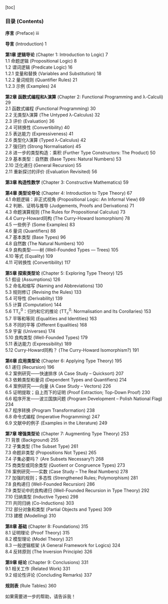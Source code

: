[toc]

### 目录 (Contents)

**序言** (Preface) iii

**导言** (Introduction) 1

**第1章 逻辑导论** (Chapter 1: Introduction to Logic) 7  
1.1 命题逻辑 (Propositional Logic) 8  
1.2 谓词逻辑 (Predicate Logic) 16  
1.2.1 变量和替换 (Variables and Substitution) 18  
1.2.2 量词规则 (Quantifier Rules) 21  
1.2.3 示例 (Examples) 24

**第2章 函数式编程和λ演算** (Chapter 2: Functional Programming and λ-Calculi) 29  
2.1 函数式编程 (Functional Programming) 30  
2.2 无类型λ演算 (The Untyped λ-Calculus) 32  
2.3 评价 (Evaluation) 36  
2.4 可转换性 (Convertibility) 40  
2.5 表达能力 (Expressiveness) 41  
2.6 类型化λ演算 (Typed λ-Calculus) 42  
2.7 强归约 (Strong Normalisation) 45  
2.8 进一步的类型构造：乘积 (Further Type Constructors: The Product) 50  
2.9 基本类型：自然数 (Base Types: Natural Numbers) 53  
2.10 泛化递归 (General Recursion) 55  
2.11 重新探讨的评价 (Evaluation Revisited) 56

**第3章 构造性数学** (Chapter 3: Constructive Mathematics) 59

**第4章 类型论导论** (Chapter 4: Introduction to Type Theory) 67  
4.1 命题逻辑：非正式视角 (Propositional Logic: An Informal View) 69  
4.2 判断、证明与推导 (Judgements, Proofs and Derivations) 71  
4.3 命题演算规则 (The Rules for Propositional Calculus) 73  
4.4 Curry-Howard同构 (The Curry-Howard Isomorphism) 78  
4.5 一些例子 (Some Examples) 83  
4.6 量词 (Quantifiers) 88  
4.7 基本类型 (Base Types) 96  
4.8 自然数 (The Natural Numbers) 100  
4.9 良构类型——树 (Well-Founded Types — Trees) 105  
4.10 等式 (Equality) 109  
4.11 可转换性 (Convertibility) 117

**第5章 探索类型论** (Chapter 5: Exploring Type Theory) 125  
5.1 假设 (Assumptions) 126  
5.2 命名和缩写 (Naming and Abbreviations) 130  
5.3 规则修订 (Revising the Rules) 133  
5.4 可导性 (Derivability) 139  
5.5 计算 (Computation) 144  
5.6 TT$_{c}^{0}$：归约和它的推论 (TT$_{c}^{0}$: Normalisation and Its Corollaries) 153  
5.7 平等和等同 (Equalities and Identities) 163  
5.8 不同的平等 (Different Equalities) 168  
5.9 宇宙 (Universes) 174  
5.10 良构类型 (Well-Founded Types) 179  
5.11 表达能力 (Expressibility) 189  
5.12 Curry-Howard同构？ (The Curry-Howard Isomorphism?) 191

**第6章 应用类型论** (Chapter 6: Applying Type Theory) 195  
6.1 递归 (Recursion) 196  
6.2 案例研究——快速排序 (A Case Study – Quicksort) 207  
6.3 依赖类型和量词 (Dependent Types and Quantifiers) 214  
6.4 案例研究——向量 (A Case Study – Vectors) 226  
6.5 证明提取；自上而下的证明 (Proof Extraction; Top-Down Proof) 230  
6.6 程序开发——波兰国旗问题 (Program Development – Polish National Flag) 234  
6.7 程序转换 (Program Transformation) 238  
6.8 命令式编程 (Imperative Programming) 247  
6.9 文献中的例子 (Examples in the Literature) 249

**第7章 增强类型论** (Chapter 7: Augmenting Type Theory) 253  
7.1 背景 (Background) 255  
7.2 子集类型 (The Subset Type) 261  
7.3 命题非类型 (Propositions Not Types) 265  
7.4 子集必要吗？ (Are Subsets Necessary?) 268  
7.5 商类型或同余类型 (Quotient or Congruence Types) 273  
7.6 案例研究——实数 (Case Study – The Real Numbers) 278  
7.7 加强的规则；多态性 (Strengthened Rules; Polymorphism) 281  
7.8 良构递归 (Well-Founded Recursion) 286  
7.9 类型论中的良构递归 (Well-Founded Recursion in Type Theory) 292  
7.10 归纳类型 (Inductive Types) 298  
7.11 共同归纳 (Co-Inductions) 303  
7.12 部分对象和类型 (Partial Objects and Types) 309  
7.13 建模 (Modelling) 310

**第8章 基础** (Chapter 8: Foundations) 315  
8.1 证明理论 (Proof Theory) 315  
8.2 模型理论 (Model Theory) 321  
8.3 一般逻辑框架 (A General Framework for Logics) 324  
8.4 反转原则 (The Inversion Principle) 326

**第9章 结论** (Chapter 9: Conclusions) 331  
9.1 相关工作 (Related Work) 331  
9.2 结论性评论 (Concluding Remarks) 337

**规则表** (Rule Tables) 360

如果需要进一步的帮助，请告诉我！